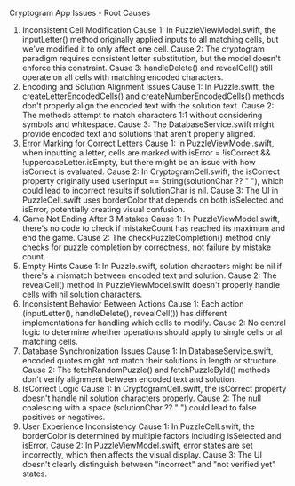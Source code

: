 Cryptogram App Issues - Root Causes
1. Inconsistent Cell Modification
Cause 1: In PuzzleViewModel.swift, the inputLetter() method originally applied inputs to all matching cells, but we've modified it to only affect one cell.
Cause 2: The cryptogram paradigm requires consistent letter substitution, but the model doesn't enforce this constraint.
Cause 3: handleDelete() and revealCell() still operate on all cells with matching encoded characters.
2. Encoding and Solution Alignment Issues
Cause 1: In Puzzle.swift, the createLetterEncodedCells() and createNumberEncodedCells() methods don't properly align the encoded text with the solution text.
Cause 2: The methods attempt to match characters 1:1 without considering symbols and whitespace.
Cause 3: The DatabaseService.swift might provide encoded text and solutions that aren't properly aligned.
3. Error Marking for Correct Letters
Cause 1: In PuzzleViewModel.swift, when inputting a letter, cells are marked with isError = !isCorrect && !uppercaseLetter.isEmpty, but there might be an issue with how isCorrect is evaluated.
Cause 2: In CryptogramCell.swift, the isCorrect property originally used userInput == String(solutionChar ?? " "), which could lead to incorrect results if solutionChar is nil.
Cause 3: The UI in PuzzleCell.swift uses borderColor that depends on both isSelected and isError, potentially creating visual confusion.
4. Game Not Ending After 3 Mistakes
Cause 1: In PuzzleViewModel.swift, there's no code to check if mistakeCount has reached its maximum and end the game.
Cause 2: The checkPuzzleCompletion() method only checks for puzzle completion by correctness, not failure by mistake count.
5. Empty Hints
Cause 1: In Puzzle.swift, solution characters might be nil if there's a mismatch between encoded text and solution.
Cause 2: The revealCell() method in PuzzleViewModel.swift doesn't properly handle cells with nil solution characters.
6. Inconsistent Behavior Between Actions
Cause 1: Each action (inputLetter(), handleDelete(), revealCell()) has different implementations for handling which cells to modify.
Cause 2: No central logic to determine whether operations should apply to single cells or all matching cells.
7. Database Synchronization Issues
Cause 1: In DatabaseService.swift, encoded quotes might not match their solutions in length or structure.
Cause 2: The fetchRandomPuzzle() and fetchPuzzleById() methods don't verify alignment between encoded text and solution.
8. IsCorrect Logic
Cause 1: In CryptogramCell.swift, the isCorrect property doesn't handle nil solution characters properly.
Cause 2: The null coalescing with a space (solutionChar ?? " ") could lead to false positives or negatives.
9. User Experience Inconsistency
Cause 1: In PuzzleCell.swift, the borderColor is determined by multiple factors including isSelected and isError.
Cause 2: In PuzzleViewModel.swift, error states are set incorrectly, which then affects the visual display.
Cause 3: The UI doesn't clearly distinguish between "incorrect" and "not verified yet" states.
